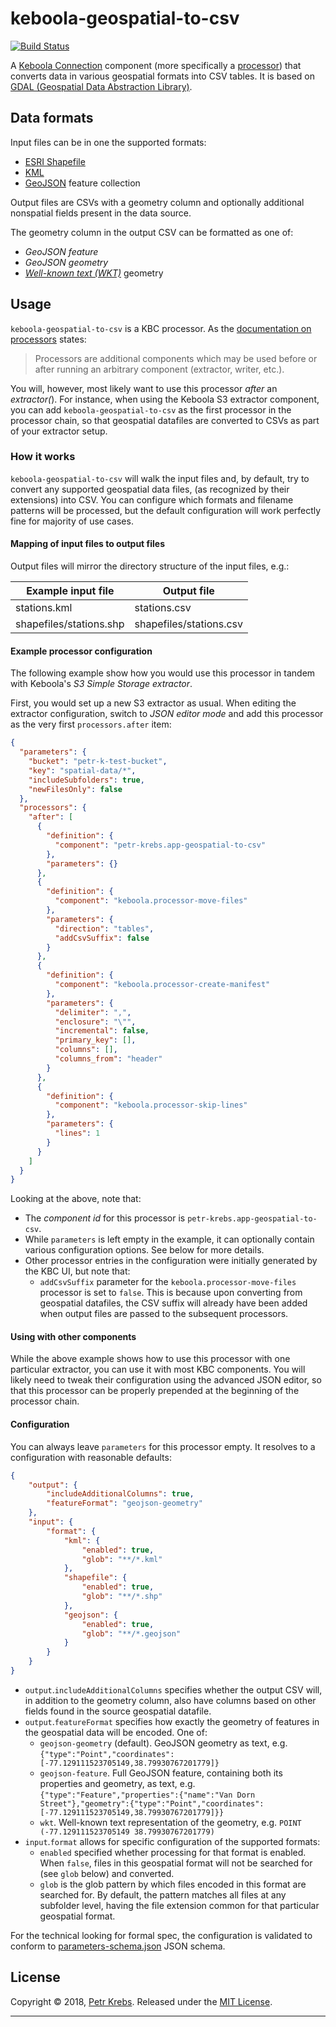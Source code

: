 # keboola-geospatial-to-csv
[![Build Status](https://travis-ci.org/petr-k/keboola-geospatial-to-csv.svg?branch=master)](https://travis-ci.org/petr-k/keboola-geospatial-to-csv)

A [Keboola Connection](https://www.keboola.com/product) component (more specifically a [processor](https://developers.keboola.com/extend/component/processors/)) that converts data in various geospatial formats into CSV tables. It is based on [GDAL (Geospatial Data Abstraction Library)](http://www.gdal.org/).

## Data formats
Input files can be in one the supported formats:
* [ESRI Shapefile](https://en.wikipedia.org/wiki/Shapefile)
* [KML](https://en.wikipedia.org/wiki/Keyhole_Markup_Language)
* [GeoJSON](https://en.wikipedia.org/wiki/GeoJSON) feature collection

Output files are CSVs with a geometry column and optionally additional
nonspatial fields present in the data source.

The geometry column in the output CSV can be formatted as one of:
* _GeoJSON feature_
* _GeoJSON geometry_
* [_Well-known text (WKT)_](https://en.wikipedia.org/wiki/Well-known_text) geometry

## Usage

`keboola-geospatial-to-csv` is a KBC processor. As the [documentation on processors](https://developers.keboola.com/extend/component/processors/) states:

> Processors are additional components which may be used before or after running an arbitrary component (extractor, writer, etc.).

You will, however, most likely want to use this processor *after* an *extractor(*). For instance, when using the Keboola S3 extractor component, you can add `keboola-geospatial-to-csv` as the first processor in the processor chain, so that geospatial datafiles are converted to CSVs as part of your extractor setup.

### How it works
`keboola-geospatial-to-csv` will walk the input files and, by default, try to convert any supported geospatial data files, (as recognized by their extensions) into CSV. You can configure which formats and filename patterns will be processed, but the default configuration will work perfectly fine for majority of use cases.

#### Mapping of input files to output files
Output files will mirror the directory structure of the input files, e.g.:

| Example input file      | Output file             |
|-------------------------|-------------------------|
| stations.kml            | stations.csv            |
| shapefiles/stations.shp | shapefiles/stations.csv |


#### Example processor configuration
The following example show how you would use this processor in tandem with Keboola's _S3 Simple Storage extractor_.

First, you would set up a new S3 extractor as usual. When editing the extractor configuration, switch to _JSON editor mode_ and add this processor as the very first `processors.after` item:

```json
{
  "parameters": {
    "bucket": "petr-k-test-bucket",
    "key": "spatial-data/*",
    "includeSubfolders": true,
    "newFilesOnly": false
  },
  "processors": {
    "after": [
      {
        "definition": {
          "component": "petr-krebs.app-geospatial-to-csv"
        },
        "parameters": {}
      },
      {
        "definition": {
          "component": "keboola.processor-move-files"
        },
        "parameters": {
          "direction": "tables",
          "addCsvSuffix": false
        }
      },
      {
        "definition": {
          "component": "keboola.processor-create-manifest"
        },
        "parameters": {
          "delimiter": ",",
          "enclosure": "\"",
          "incremental": false,
          "primary_key": [],
          "columns": [],
          "columns_from": "header"
        }
      },
      {
        "definition": {
          "component": "keboola.processor-skip-lines"
        },
        "parameters": {
          "lines": 1
        }
      }
    ]
  }
}
```

Looking at the above, note that:
* The _component id_ for this processor is `petr-krebs.app-geospatial-to-csv`.
* While `parameters` is left empty in the example, it can optionally contain various configuration options. See below for more details.
* Other processor entries in the configuration were initially generated by the KBC UI, but note that:
  - `addCsvSuffix` parameter for the `keboola.processor-move-files` processor is set to `false`. This is because upon converting from geospatial datafiles, the CSV suffix will already have been added when output files are passed to the subsequent processors.

#### Using with other components
While the above example shows how to use this processor with one particular extractor, you can use it with most KBC components. You will likely need to tweak their configuration using the advanced JSON editor, so that this processor can be properly prepended at the beginning of the processor chain.

#### Configuration
You can always leave `parameters` for this processor empty. It resolves to a configuration with reasonable defaults:

```json
{
    "output": {
        "includeAdditionalColumns": true,
        "featureFormat": "geojson-geometry"
    },
    "input": {
        "format": {
            "kml": {
                "enabled": true,
                "glob": "**/*.kml"
            },
            "shapefile": {
                "enabled": true,
                "glob": "**/*.shp"
            },
            "geojson": {
                "enabled": true,
                "glob": "**/*.geojson"
            }
        }
    }
}
```

* `output`.`includeAdditionalColumns` specifies whether the output CSV will, in addition to the geometry column, also have columns based on other fields found in the source geospatial datafile.
* `output`.`featureFormat` specifies how exactly the geometry of features in the geospatial data will be encoded. One of:
  - `geojson-geometry` (default). GeoJSON geometry as text, e.g. `{"type":"Point","coordinates":[-77.129111523705149,38.79930767201779]}`
  - `geojson-feature`. Full GeoJSON feature, containing both its properties and geometry, as text, e.g. `{"type":"Feature","properties":{"name":"Van Dorn Street"},"geometry":{"type":"Point","coordinates":[-77.129111523705149,38.79930767201779]}}`
  - `wkt`. Well-known text representation of the geometry, e.g. `POINT (-77.129111523705149 38.79930767201779)`
* `input`.`format` allows for specific configuration of the supported formats:
  - `enabled` specified whether processing for that format is enabled. When `false`, files in this geospatial format will not be searched for (see `glob` below) and converted.
  - `glob` is the glob pattern by which files encoded in this format are searched for. By default, the pattern matches all files at any subfolder level, having the file extension common for that particular geospatial format.

For the technical looking for formal spec, the configuration is validated to conform to [parameters-schema.json](src/parameters-schema.json) JSON schema.

## License

Copyright © 2018, [Petr Krebs](https://github.com/petr-k).
Released under the [MIT License](LICENSE).

***
